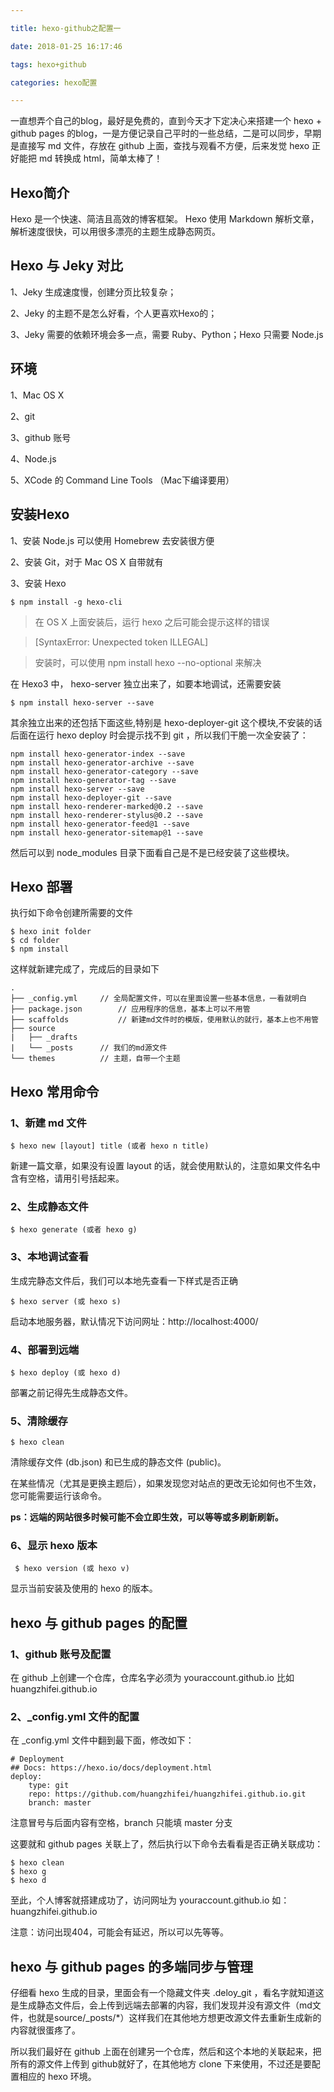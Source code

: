 ```yaml
---

title: hexo-github之配置一

date: 2018-01-25 16:17:46

tags: hexo+github

categories: hexo配置

---
```



一直想弄个自己的blog，最好是免费的，直到今天才下定决心来搭建一个 hexo + github pages 的blog，一是方便记录自己平时的一些总结，二是可以同步，早期是直接写 md 文件，存放在 github 上面，查找与观看不方便，后来发觉 hexo 正好能把 md 转换成 html，简单太棒了！

## Hexo简介

Hexo 是一个快速、简洁且高效的博客框架。 Hexo 使用 Markdown 解析文章，解析速度很快，可以用很多漂亮的主题生成静态网页。

## Hexo 与 Jeky 对比

1、Jeky 生成速度慢，创建分页比较复杂；

2、Jeky 的主题不是怎么好看，个人更喜欢Hexo的；

3、Jeky 需要的依赖环境会多一点，需要 Ruby、Python；Hexo 只需要 Node.js

## 环境

1、Mac OS X

2、git

3、github 账号

4、Node.js

5、XCode 的 Command Line Tools （Mac下编译要用）

## 安装Hexo

1、安装 Node.js 可以使用 Homebrew 去安装很方便

2、安装 Git，对于 Mac OS X 自带就有

3、安装 Hexo
	
	$ npm install -g hexo-cli

> 在 OS X 上面安装后，运行 hexo 之后可能会提示这样的错误

> [SyntaxError: Unexpected token ILLEGAL]

> 安装时，可以使用 npm install hexo --no-optional 来解决

在 Hexo3 中， hexo-server 独立出来了，如要本地调试，还需要安装
	
	$ npm install hexo-server --save

其余独立出来的还包括下面这些,特别是 hexo-deployer-git 这个模块,不安装的话后面在运行 hexo deploy 时会提示找不到 git ，所以我们干脆一次全安装了：

```
npm install hexo-generator-index --save
npm install hexo-generator-archive --save
npm install hexo-generator-category --save
npm install hexo-generator-tag --save
npm install hexo-server --save
npm install hexo-deployer-git --save
npm install hexo-renderer-marked@0.2 --save
npm install hexo-renderer-stylus@0.2 --save
npm install hexo-generator-feed@1 --save
npm install hexo-generator-sitemap@1 --save

```

然后可以到 node_modules 目录下面看自己是不是已经安装了这些模块。

## Hexo 部署

执行如下命令创建所需要的文件

```
$ hexo init folder
$ cd folder
$ npm install
```

这样就新建完成了，完成后的目录如下

	.
	├── _config.yml     // 全局配置文件，可以在里面设置一些基本信息，一看就明白
	├── package.json		// 应用程序的信息，基本上可以不用管
	├── scaffolds			// 新建md文件时的模版，使用默认的就行，基本上也不用管
	├── source	
	|   ├── _drafts
	|   └── _posts		// 我们的md源文件
	└── themes			// 主题，自带一个主题
	
## Hexo 常用命令

### 1、新建 md 文件

	$ hexo new [layout] title (或者 hexo n title)
	
新建一篇文章，如果没有设置 layout 的话，就会使用默认的，注意如果文件名中含有空格，请用引号括起来。

### 2、生成静态文件

	$ hexo generate (或者 hexo g)

### 3、本地调试查看

生成完静态文件后，我们可以本地先查看一下样式是否正确

	$ hexo server (或 hexo s)

启动本地服务器，默认情况下访问网址：http://localhost:4000/

### 4、部署到远端
	
	$ hexo deploy (或 hexo d)

部署之前记得先生成静态文件。

### 5、清除缓存

	$ hexo clean

清除缓存文件 (db.json) 和已生成的静态文件 (public)。

在某些情况（尤其是更换主题后），如果发现您对站点的更改无论如何也不生效，您可能需要运行该命令。

**ps：远端的网站很多时候可能不会立即生效，可以等等或多刷新刷新。**

### 6、显示 hexo 版本

	 $ hexo version (或 hexo v)
	 
显示当前安装及使用的 hexo 的版本。


## hexo 与 github pages 的配置

### 1、github 账号及配置

在 github 上创建一个仓库，仓库名字必须为 youraccount.github.io 比如 huangzhifei.github.io

### 2、_config.yml 文件的配置

在 _config.yml 文件中翻到最下面，修改如下：

	# Deployment
	## Docs: https://hexo.io/docs/deployment.html
	deploy:
  		type: git
  		repo: https://github.com/huangzhifei/huangzhifei.github.io.git
  		branch: master
  
注意冒号与后面内容有空格，branch 只能填 master 分支

这要就和 github pages 关联上了，然后执行以下命令去看看是否正确关联成功：

	$ hexo clean
	$ hexo g
	$ hexo d

至此，个人博客就搭建成功了，访问网址为 youraccount.github.io 如：huangzhifei.github.io

注意：访问出现404，可能会有延迟，所以可以先等等。


## hexo 与 github pages 的多端同步与管理

仔细看 hexo 生成的目录，里面会有一个隐藏文件夹 .deloy_git ，看名字就知道这是生成静态文件后，会上传到远端去部署的内容，我们发现并没有源文件（md文件，也就是source/_posts/*）这样我们在其他地方想更改源文件去重新生成新的内容就很蛋疼了。

所以我们最好在 github 上面在创建另一个仓库，然后和这个本地的关联起来，把所有的源文件上传到 github就好了，在其他地方 clone 下来使用，不过还是要配置相应的 hexo 环境。



